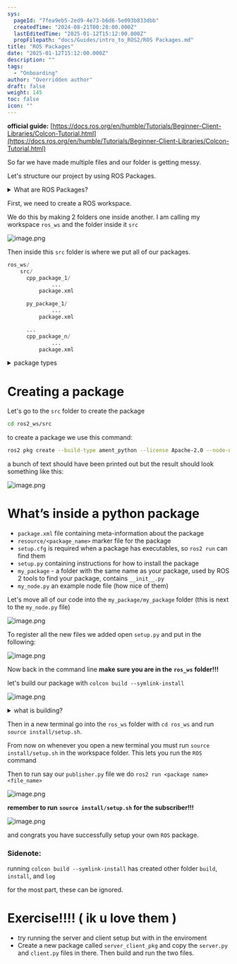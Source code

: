 ```yaml
---
sys:
  pageId: "7fea9eb5-2ed9-4e73-b6d6-5e093b833dbb"
  createdTime: "2024-08-21T00:28:00.000Z"
  lastEditedTime: "2025-01-12T15:12:00.000Z"
  propFilepath: "docs/Guides/intro_to_ROS2/ROS Packages.md"
title: "ROS Packages"
date: "2025-01-12T15:12:00.000Z"
description: ""
tags:
  - "Onboarding"
author: "Overridden author"
draft: false
weight: 145
toc: false
icon: ""
---
```


**official guide:** [https://docs.ros.org/en/humble/Tutorials/Beginner-Client-Libraries/Colcon-Tutorial.html](https://docs.ros.org/en/humble/Tutorials/Beginner-Client-Libraries/Colcon-Tutorial.html)

So far we have made multiple files and our folder is getting messy.

Let's structure our project by using ROS Packages.

<details>

<summary>What are ROS Packages?</summary>

ROS Packages are, as the name implies, packages of code that are highly sharable between ROS developers.

They consist of a folder, `package.xml` file, and source code

```python
      cpp_package_1/
		      ... imagine much code files here ..
          package.xml
```

</details>

First, we need to create a ROS workspace.

We do this by making 2 folders one inside another. I am calling my workspace `ros_ws` and the folder inside it `src`

![image.png](https://prod-files-secure.s3.us-west-2.amazonaws.com/d518164a-d88e-44d1-a4ee-3adb3bd8bce0/70706947-fd18-4537-a67b-e12946812d31/image.png?X-Amz-Algorithm=AWS4-HMAC-SHA256&X-Amz-Content-Sha256=UNSIGNED-PAYLOAD&X-Amz-Credential=ASIAZI2LB466TIGJGVCN%2F20250427%2Fus-west-2%2Fs3%2Faws4_request&X-Amz-Date=20250427T220721Z&X-Amz-Expires=3600&X-Amz-Security-Token=IQoJb3JpZ2luX2VjEMz%2F%2F%2F%2F%2F%2F%2F%2F%2F%2FwEaCXVzLXdlc3QtMiJHMEUCIQCbDUXbuR03WqXjAkPVQU6xRV%2B2SC%2FtNe8Py7FfLxY8MQIgXty5MOpSbqXpCU2vxU%2FiO27JomN%2Fq1Y32jvMiNR0MKUq%2FwMIZRAAGgw2Mzc0MjMxODM4MDUiDNTRAZOCKuVwf3nQhircA1fcB9GFbqi3PcD43QM3y%2BSw%2Fy7GdfodZhD02i4DqVy6%2FNf6MHb8NVz2u6wk9jbvHIFhNxpdPd8Fxzc0IIbYQnV6An15nEgrOwbSXP7Oh1snVPtWSWOnKDJp68FaG21dxzLo%2BQKYecrZ%2FDf5DHnjhGnIlTmRgnytC1yWRrnff5wAl7kC4pGaE9tL0%2BB0L8E8Lw7NWwPq8qpePmJefaEH05f%2BH7vjz3tnboqSv%2FHL%2FPMDFdiYsbr5%2BCvbI8dSOplTurGpzlraSdj1AjBo7umzy%2F68SgT4xCLSAKp0LuzRYk3O8HVWwRNYuzu6L9lwchWWXewHvb%2BbcDJ3mThMn%2FgOTK%2FmpkYPpgRtifXLZt1fgB%2Bw1BCvKcpd%2FSDkVVnBsA1Os%2FrHG2VRLkVvhN4hnMqsmRvlvzwX3jYlEtiPxdDsJnwXZYAw6LJkUlOgOMNx4S9V2iJX3CNdC%2F79jI%2BEtOM5xkNgk%2FUNyN5wf24vgehbdlK%2BMZUTEIlkvEIhW7d%2FCCJvmSTssNtegweJzHihFaEZGvthfeCHKE%2FV6OMhob4BMhP8VusETbmgLyURVWBonk54t4wOFWCjANWxxBQWa5bF0kXkWHhCb83eN2tlBrBgrT8hI25SWGX7sD9BGEd0MLyKusAGOqUB%2BILzmACNFe%2FP2JHbLZN1lsVPjlHd1XTARc5qQeCxaiBDMhM5kGbEeTT2S928ADmsFRuj9HiitvJk1Q1h%2F6YeCZLRQYu8dyR9RNDNiA%2FDd8qYOWAsV%2BGECy3w3Plf3pLW33dnekxi0Xs8ZFHRIDUQHECyPjYIHHIRKNnY0OoGVrx2OQgf5CEuS50daAb5wNI9KbkeednePBEjCNv%2F63n8jMQsY8dM&X-Amz-Signature=0106f8c78f78950d3de0fa20c72b0a6d581130cdc5838d5e625a8d984a61f589&X-Amz-SignedHeaders=host&x-id=GetObject)

Then inside this `src` folder is where we put all of our packages.

```python
ros_ws/
    src/
      cpp_package_1/
		      ...
          package.xml

      py_package_1/
		      ...
          package.xml

      ...
      cpp_package_n/
		      ...
          package.xml

```

<details>

<summary>package types</summary>

packages can be either `C++` or python.

the intern file structure is different for each but for this guide we will stick to creating python packages

</details>

# Creating a package

Let's go to the `src` folder to create the package

```bash
cd ros2_ws/src
```

to create a package we use this command:

```bash
ros2 pkg create --build-type ament_python --license Apache-2.0 --node-name my_node my_package
```

a bunch of text should have been printed out but the result should look something like this:

![image.png](https://prod-files-secure.s3.us-west-2.amazonaws.com/d518164a-d88e-44d1-a4ee-3adb3bd8bce0/e6cf1e3f-8512-4a3e-b131-079f800bf3e8/image.png?X-Amz-Algorithm=AWS4-HMAC-SHA256&X-Amz-Content-Sha256=UNSIGNED-PAYLOAD&X-Amz-Credential=ASIAZI2LB466TIGJGVCN%2F20250427%2Fus-west-2%2Fs3%2Faws4_request&X-Amz-Date=20250427T220721Z&X-Amz-Expires=3600&X-Amz-Security-Token=IQoJb3JpZ2luX2VjEMz%2F%2F%2F%2F%2F%2F%2F%2F%2F%2FwEaCXVzLXdlc3QtMiJHMEUCIQCbDUXbuR03WqXjAkPVQU6xRV%2B2SC%2FtNe8Py7FfLxY8MQIgXty5MOpSbqXpCU2vxU%2FiO27JomN%2Fq1Y32jvMiNR0MKUq%2FwMIZRAAGgw2Mzc0MjMxODM4MDUiDNTRAZOCKuVwf3nQhircA1fcB9GFbqi3PcD43QM3y%2BSw%2Fy7GdfodZhD02i4DqVy6%2FNf6MHb8NVz2u6wk9jbvHIFhNxpdPd8Fxzc0IIbYQnV6An15nEgrOwbSXP7Oh1snVPtWSWOnKDJp68FaG21dxzLo%2BQKYecrZ%2FDf5DHnjhGnIlTmRgnytC1yWRrnff5wAl7kC4pGaE9tL0%2BB0L8E8Lw7NWwPq8qpePmJefaEH05f%2BH7vjz3tnboqSv%2FHL%2FPMDFdiYsbr5%2BCvbI8dSOplTurGpzlraSdj1AjBo7umzy%2F68SgT4xCLSAKp0LuzRYk3O8HVWwRNYuzu6L9lwchWWXewHvb%2BbcDJ3mThMn%2FgOTK%2FmpkYPpgRtifXLZt1fgB%2Bw1BCvKcpd%2FSDkVVnBsA1Os%2FrHG2VRLkVvhN4hnMqsmRvlvzwX3jYlEtiPxdDsJnwXZYAw6LJkUlOgOMNx4S9V2iJX3CNdC%2F79jI%2BEtOM5xkNgk%2FUNyN5wf24vgehbdlK%2BMZUTEIlkvEIhW7d%2FCCJvmSTssNtegweJzHihFaEZGvthfeCHKE%2FV6OMhob4BMhP8VusETbmgLyURVWBonk54t4wOFWCjANWxxBQWa5bF0kXkWHhCb83eN2tlBrBgrT8hI25SWGX7sD9BGEd0MLyKusAGOqUB%2BILzmACNFe%2FP2JHbLZN1lsVPjlHd1XTARc5qQeCxaiBDMhM5kGbEeTT2S928ADmsFRuj9HiitvJk1Q1h%2F6YeCZLRQYu8dyR9RNDNiA%2FDd8qYOWAsV%2BGECy3w3Plf3pLW33dnekxi0Xs8ZFHRIDUQHECyPjYIHHIRKNnY0OoGVrx2OQgf5CEuS50daAb5wNI9KbkeednePBEjCNv%2F63n8jMQsY8dM&X-Amz-Signature=c560ed201e4bb6b7acb8f3bb9104d55674277bfb59c8b9267ae45f9785be25c4&X-Amz-SignedHeaders=host&x-id=GetObject)

# What’s inside a python package

- `package.xml` file containing meta-information about the package
- `resource/<package_name>` marker file for the package
- `setup.cfg` is required when a package has executables, so `ros2 run` can find them
- `setup.py` containing instructions for how to install the package
- `my_package` - a folder with the same name as your package, used by ROS 2 tools to find your package, contains `__init__.py`
- `my_node.py` an example node file (how nice of them)

Let's move all of our code into the `my_package/my_package` folder (this is next to the `my_node.py` file)

![image.png](https://prod-files-secure.s3.us-west-2.amazonaws.com/d518164a-d88e-44d1-a4ee-3adb3bd8bce0/9ce58f11-0da9-4d3e-b86d-506a9685d378/image.png?X-Amz-Algorithm=AWS4-HMAC-SHA256&X-Amz-Content-Sha256=UNSIGNED-PAYLOAD&X-Amz-Credential=ASIAZI2LB466TIGJGVCN%2F20250427%2Fus-west-2%2Fs3%2Faws4_request&X-Amz-Date=20250427T220721Z&X-Amz-Expires=3600&X-Amz-Security-Token=IQoJb3JpZ2luX2VjEMz%2F%2F%2F%2F%2F%2F%2F%2F%2F%2FwEaCXVzLXdlc3QtMiJHMEUCIQCbDUXbuR03WqXjAkPVQU6xRV%2B2SC%2FtNe8Py7FfLxY8MQIgXty5MOpSbqXpCU2vxU%2FiO27JomN%2Fq1Y32jvMiNR0MKUq%2FwMIZRAAGgw2Mzc0MjMxODM4MDUiDNTRAZOCKuVwf3nQhircA1fcB9GFbqi3PcD43QM3y%2BSw%2Fy7GdfodZhD02i4DqVy6%2FNf6MHb8NVz2u6wk9jbvHIFhNxpdPd8Fxzc0IIbYQnV6An15nEgrOwbSXP7Oh1snVPtWSWOnKDJp68FaG21dxzLo%2BQKYecrZ%2FDf5DHnjhGnIlTmRgnytC1yWRrnff5wAl7kC4pGaE9tL0%2BB0L8E8Lw7NWwPq8qpePmJefaEH05f%2BH7vjz3tnboqSv%2FHL%2FPMDFdiYsbr5%2BCvbI8dSOplTurGpzlraSdj1AjBo7umzy%2F68SgT4xCLSAKp0LuzRYk3O8HVWwRNYuzu6L9lwchWWXewHvb%2BbcDJ3mThMn%2FgOTK%2FmpkYPpgRtifXLZt1fgB%2Bw1BCvKcpd%2FSDkVVnBsA1Os%2FrHG2VRLkVvhN4hnMqsmRvlvzwX3jYlEtiPxdDsJnwXZYAw6LJkUlOgOMNx4S9V2iJX3CNdC%2F79jI%2BEtOM5xkNgk%2FUNyN5wf24vgehbdlK%2BMZUTEIlkvEIhW7d%2FCCJvmSTssNtegweJzHihFaEZGvthfeCHKE%2FV6OMhob4BMhP8VusETbmgLyURVWBonk54t4wOFWCjANWxxBQWa5bF0kXkWHhCb83eN2tlBrBgrT8hI25SWGX7sD9BGEd0MLyKusAGOqUB%2BILzmACNFe%2FP2JHbLZN1lsVPjlHd1XTARc5qQeCxaiBDMhM5kGbEeTT2S928ADmsFRuj9HiitvJk1Q1h%2F6YeCZLRQYu8dyR9RNDNiA%2FDd8qYOWAsV%2BGECy3w3Plf3pLW33dnekxi0Xs8ZFHRIDUQHECyPjYIHHIRKNnY0OoGVrx2OQgf5CEuS50daAb5wNI9KbkeednePBEjCNv%2F63n8jMQsY8dM&X-Amz-Signature=e10ede153e12b4dbed0e8ef4d0f2bf8a0ed58d79e7825cfbe21b9e603570b47e&X-Amz-SignedHeaders=host&x-id=GetObject)

To register all the new files we added open `setup.py` and put in the following:

![image.png](https://prod-files-secure.s3.us-west-2.amazonaws.com/d518164a-d88e-44d1-a4ee-3adb3bd8bce0/1cd7c262-4cae-4496-9d75-c178537d24a2/image.png?X-Amz-Algorithm=AWS4-HMAC-SHA256&X-Amz-Content-Sha256=UNSIGNED-PAYLOAD&X-Amz-Credential=ASIAZI2LB466TIGJGVCN%2F20250427%2Fus-west-2%2Fs3%2Faws4_request&X-Amz-Date=20250427T220721Z&X-Amz-Expires=3600&X-Amz-Security-Token=IQoJb3JpZ2luX2VjEMz%2F%2F%2F%2F%2F%2F%2F%2F%2F%2FwEaCXVzLXdlc3QtMiJHMEUCIQCbDUXbuR03WqXjAkPVQU6xRV%2B2SC%2FtNe8Py7FfLxY8MQIgXty5MOpSbqXpCU2vxU%2FiO27JomN%2Fq1Y32jvMiNR0MKUq%2FwMIZRAAGgw2Mzc0MjMxODM4MDUiDNTRAZOCKuVwf3nQhircA1fcB9GFbqi3PcD43QM3y%2BSw%2Fy7GdfodZhD02i4DqVy6%2FNf6MHb8NVz2u6wk9jbvHIFhNxpdPd8Fxzc0IIbYQnV6An15nEgrOwbSXP7Oh1snVPtWSWOnKDJp68FaG21dxzLo%2BQKYecrZ%2FDf5DHnjhGnIlTmRgnytC1yWRrnff5wAl7kC4pGaE9tL0%2BB0L8E8Lw7NWwPq8qpePmJefaEH05f%2BH7vjz3tnboqSv%2FHL%2FPMDFdiYsbr5%2BCvbI8dSOplTurGpzlraSdj1AjBo7umzy%2F68SgT4xCLSAKp0LuzRYk3O8HVWwRNYuzu6L9lwchWWXewHvb%2BbcDJ3mThMn%2FgOTK%2FmpkYPpgRtifXLZt1fgB%2Bw1BCvKcpd%2FSDkVVnBsA1Os%2FrHG2VRLkVvhN4hnMqsmRvlvzwX3jYlEtiPxdDsJnwXZYAw6LJkUlOgOMNx4S9V2iJX3CNdC%2F79jI%2BEtOM5xkNgk%2FUNyN5wf24vgehbdlK%2BMZUTEIlkvEIhW7d%2FCCJvmSTssNtegweJzHihFaEZGvthfeCHKE%2FV6OMhob4BMhP8VusETbmgLyURVWBonk54t4wOFWCjANWxxBQWa5bF0kXkWHhCb83eN2tlBrBgrT8hI25SWGX7sD9BGEd0MLyKusAGOqUB%2BILzmACNFe%2FP2JHbLZN1lsVPjlHd1XTARc5qQeCxaiBDMhM5kGbEeTT2S928ADmsFRuj9HiitvJk1Q1h%2F6YeCZLRQYu8dyR9RNDNiA%2FDd8qYOWAsV%2BGECy3w3Plf3pLW33dnekxi0Xs8ZFHRIDUQHECyPjYIHHIRKNnY0OoGVrx2OQgf5CEuS50daAb5wNI9KbkeednePBEjCNv%2F63n8jMQsY8dM&X-Amz-Signature=66bffd311a3738f2f13e8902c3d76c4c46e8183dd80f2be970568ac0517138df&X-Amz-SignedHeaders=host&x-id=GetObject)

Now back in the command line **make sure you are in the** **`ros_ws`** **folder!!!**

let's build our package with `colcon build --symlink-install`

![image.png](https://prod-files-secure.s3.us-west-2.amazonaws.com/d518164a-d88e-44d1-a4ee-3adb3bd8bce0/2f2a0d27-b173-48fd-b189-5f5c0ce65619/image.png?X-Amz-Algorithm=AWS4-HMAC-SHA256&X-Amz-Content-Sha256=UNSIGNED-PAYLOAD&X-Amz-Credential=ASIAZI2LB466TIGJGVCN%2F20250427%2Fus-west-2%2Fs3%2Faws4_request&X-Amz-Date=20250427T220721Z&X-Amz-Expires=3600&X-Amz-Security-Token=IQoJb3JpZ2luX2VjEMz%2F%2F%2F%2F%2F%2F%2F%2F%2F%2FwEaCXVzLXdlc3QtMiJHMEUCIQCbDUXbuR03WqXjAkPVQU6xRV%2B2SC%2FtNe8Py7FfLxY8MQIgXty5MOpSbqXpCU2vxU%2FiO27JomN%2Fq1Y32jvMiNR0MKUq%2FwMIZRAAGgw2Mzc0MjMxODM4MDUiDNTRAZOCKuVwf3nQhircA1fcB9GFbqi3PcD43QM3y%2BSw%2Fy7GdfodZhD02i4DqVy6%2FNf6MHb8NVz2u6wk9jbvHIFhNxpdPd8Fxzc0IIbYQnV6An15nEgrOwbSXP7Oh1snVPtWSWOnKDJp68FaG21dxzLo%2BQKYecrZ%2FDf5DHnjhGnIlTmRgnytC1yWRrnff5wAl7kC4pGaE9tL0%2BB0L8E8Lw7NWwPq8qpePmJefaEH05f%2BH7vjz3tnboqSv%2FHL%2FPMDFdiYsbr5%2BCvbI8dSOplTurGpzlraSdj1AjBo7umzy%2F68SgT4xCLSAKp0LuzRYk3O8HVWwRNYuzu6L9lwchWWXewHvb%2BbcDJ3mThMn%2FgOTK%2FmpkYPpgRtifXLZt1fgB%2Bw1BCvKcpd%2FSDkVVnBsA1Os%2FrHG2VRLkVvhN4hnMqsmRvlvzwX3jYlEtiPxdDsJnwXZYAw6LJkUlOgOMNx4S9V2iJX3CNdC%2F79jI%2BEtOM5xkNgk%2FUNyN5wf24vgehbdlK%2BMZUTEIlkvEIhW7d%2FCCJvmSTssNtegweJzHihFaEZGvthfeCHKE%2FV6OMhob4BMhP8VusETbmgLyURVWBonk54t4wOFWCjANWxxBQWa5bF0kXkWHhCb83eN2tlBrBgrT8hI25SWGX7sD9BGEd0MLyKusAGOqUB%2BILzmACNFe%2FP2JHbLZN1lsVPjlHd1XTARc5qQeCxaiBDMhM5kGbEeTT2S928ADmsFRuj9HiitvJk1Q1h%2F6YeCZLRQYu8dyR9RNDNiA%2FDd8qYOWAsV%2BGECy3w3Plf3pLW33dnekxi0Xs8ZFHRIDUQHECyPjYIHHIRKNnY0OoGVrx2OQgf5CEuS50daAb5wNI9KbkeednePBEjCNv%2F63n8jMQsY8dM&X-Amz-Signature=3c1bb3db5154db9e44b56aa87c2fcd55d2b568e318837ded96790eb50e9bcd84&X-Amz-SignedHeaders=host&x-id=GetObject)

<details>

<summary>what is building?</summary>

if you are a CS major at Rose-Hulman you will learn the answer to this in CSSE132

but TLDR; is it combines all the code files into one program that can be run easily 

</details>

Then in a new terminal go into the `ros_ws` folder with `cd ros_ws` and run `source install/setup.sh`. 

From now on whenever you open a new terminal you must run `source install/setup.sh` in the workspace folder. This lets you run the `ROS` command

Then to run say our `publisher.py` file we do `ros2 run <package name> <file_name>`

![image.png](https://prod-files-secure.s3.us-west-2.amazonaws.com/d518164a-d88e-44d1-a4ee-3adb3bd8bce0/4f4b1219-3a44-4632-aa0a-ce3471699f59/image.png?X-Amz-Algorithm=AWS4-HMAC-SHA256&X-Amz-Content-Sha256=UNSIGNED-PAYLOAD&X-Amz-Credential=ASIAZI2LB466TIGJGVCN%2F20250427%2Fus-west-2%2Fs3%2Faws4_request&X-Amz-Date=20250427T220721Z&X-Amz-Expires=3600&X-Amz-Security-Token=IQoJb3JpZ2luX2VjEMz%2F%2F%2F%2F%2F%2F%2F%2F%2F%2FwEaCXVzLXdlc3QtMiJHMEUCIQCbDUXbuR03WqXjAkPVQU6xRV%2B2SC%2FtNe8Py7FfLxY8MQIgXty5MOpSbqXpCU2vxU%2FiO27JomN%2Fq1Y32jvMiNR0MKUq%2FwMIZRAAGgw2Mzc0MjMxODM4MDUiDNTRAZOCKuVwf3nQhircA1fcB9GFbqi3PcD43QM3y%2BSw%2Fy7GdfodZhD02i4DqVy6%2FNf6MHb8NVz2u6wk9jbvHIFhNxpdPd8Fxzc0IIbYQnV6An15nEgrOwbSXP7Oh1snVPtWSWOnKDJp68FaG21dxzLo%2BQKYecrZ%2FDf5DHnjhGnIlTmRgnytC1yWRrnff5wAl7kC4pGaE9tL0%2BB0L8E8Lw7NWwPq8qpePmJefaEH05f%2BH7vjz3tnboqSv%2FHL%2FPMDFdiYsbr5%2BCvbI8dSOplTurGpzlraSdj1AjBo7umzy%2F68SgT4xCLSAKp0LuzRYk3O8HVWwRNYuzu6L9lwchWWXewHvb%2BbcDJ3mThMn%2FgOTK%2FmpkYPpgRtifXLZt1fgB%2Bw1BCvKcpd%2FSDkVVnBsA1Os%2FrHG2VRLkVvhN4hnMqsmRvlvzwX3jYlEtiPxdDsJnwXZYAw6LJkUlOgOMNx4S9V2iJX3CNdC%2F79jI%2BEtOM5xkNgk%2FUNyN5wf24vgehbdlK%2BMZUTEIlkvEIhW7d%2FCCJvmSTssNtegweJzHihFaEZGvthfeCHKE%2FV6OMhob4BMhP8VusETbmgLyURVWBonk54t4wOFWCjANWxxBQWa5bF0kXkWHhCb83eN2tlBrBgrT8hI25SWGX7sD9BGEd0MLyKusAGOqUB%2BILzmACNFe%2FP2JHbLZN1lsVPjlHd1XTARc5qQeCxaiBDMhM5kGbEeTT2S928ADmsFRuj9HiitvJk1Q1h%2F6YeCZLRQYu8dyR9RNDNiA%2FDd8qYOWAsV%2BGECy3w3Plf3pLW33dnekxi0Xs8ZFHRIDUQHECyPjYIHHIRKNnY0OoGVrx2OQgf5CEuS50daAb5wNI9KbkeednePBEjCNv%2F63n8jMQsY8dM&X-Amz-Signature=63f68797d77e1af01efabfdb799861ae6fcc6cd68465084594f2fe91b8f6e57c&X-Amz-SignedHeaders=host&x-id=GetObject)

**remember to run** **`source install/setup.sh`** **for the subscriber!!!**

![image.png](https://prod-files-secure.s3.us-west-2.amazonaws.com/d518164a-d88e-44d1-a4ee-3adb3bd8bce0/02121119-dad4-49ec-8356-c956108b4243/image.png?X-Amz-Algorithm=AWS4-HMAC-SHA256&X-Amz-Content-Sha256=UNSIGNED-PAYLOAD&X-Amz-Credential=ASIAZI2LB466TIGJGVCN%2F20250427%2Fus-west-2%2Fs3%2Faws4_request&X-Amz-Date=20250427T220721Z&X-Amz-Expires=3600&X-Amz-Security-Token=IQoJb3JpZ2luX2VjEMz%2F%2F%2F%2F%2F%2F%2F%2F%2F%2FwEaCXVzLXdlc3QtMiJHMEUCIQCbDUXbuR03WqXjAkPVQU6xRV%2B2SC%2FtNe8Py7FfLxY8MQIgXty5MOpSbqXpCU2vxU%2FiO27JomN%2Fq1Y32jvMiNR0MKUq%2FwMIZRAAGgw2Mzc0MjMxODM4MDUiDNTRAZOCKuVwf3nQhircA1fcB9GFbqi3PcD43QM3y%2BSw%2Fy7GdfodZhD02i4DqVy6%2FNf6MHb8NVz2u6wk9jbvHIFhNxpdPd8Fxzc0IIbYQnV6An15nEgrOwbSXP7Oh1snVPtWSWOnKDJp68FaG21dxzLo%2BQKYecrZ%2FDf5DHnjhGnIlTmRgnytC1yWRrnff5wAl7kC4pGaE9tL0%2BB0L8E8Lw7NWwPq8qpePmJefaEH05f%2BH7vjz3tnboqSv%2FHL%2FPMDFdiYsbr5%2BCvbI8dSOplTurGpzlraSdj1AjBo7umzy%2F68SgT4xCLSAKp0LuzRYk3O8HVWwRNYuzu6L9lwchWWXewHvb%2BbcDJ3mThMn%2FgOTK%2FmpkYPpgRtifXLZt1fgB%2Bw1BCvKcpd%2FSDkVVnBsA1Os%2FrHG2VRLkVvhN4hnMqsmRvlvzwX3jYlEtiPxdDsJnwXZYAw6LJkUlOgOMNx4S9V2iJX3CNdC%2F79jI%2BEtOM5xkNgk%2FUNyN5wf24vgehbdlK%2BMZUTEIlkvEIhW7d%2FCCJvmSTssNtegweJzHihFaEZGvthfeCHKE%2FV6OMhob4BMhP8VusETbmgLyURVWBonk54t4wOFWCjANWxxBQWa5bF0kXkWHhCb83eN2tlBrBgrT8hI25SWGX7sD9BGEd0MLyKusAGOqUB%2BILzmACNFe%2FP2JHbLZN1lsVPjlHd1XTARc5qQeCxaiBDMhM5kGbEeTT2S928ADmsFRuj9HiitvJk1Q1h%2F6YeCZLRQYu8dyR9RNDNiA%2FDd8qYOWAsV%2BGECy3w3Plf3pLW33dnekxi0Xs8ZFHRIDUQHECyPjYIHHIRKNnY0OoGVrx2OQgf5CEuS50daAb5wNI9KbkeednePBEjCNv%2F63n8jMQsY8dM&X-Amz-Signature=170854bd77bdfeb7b71ac2ec4070e0a9028cd1cc579f6e131052a11c05a779d4&X-Amz-SignedHeaders=host&x-id=GetObject)

and congrats you have successfully setup your own `ROS` package.

### Sidenote:

running `colcon build --symlink-install` has created other folder `build`, `install`, and `log`

for the most part, these can be ignored.

# Exercise!!!! ( ik u love them )

- try running the server and client setup but with in the enviroment
- Create a new package called `server_client_pkg` and copy the `server.py` and `client.py` files in there. Then build and run the two files.
